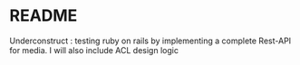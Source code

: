 # README
Underconstruct : testing ruby on rails by implementing a complete Rest-API for media. I will also include ACL design logic

